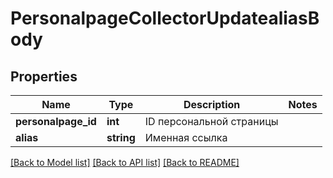 # PersonalpageCollectorUpdatealiasBody

## Properties
Name | Type | Description | Notes
------------ | ------------- | ------------- | -------------
**personalpage_id** | **int** | ID персональной страницы | 
**alias** | **string** | Именная ссылка | 

[[Back to Model list]](../README.md#documentation-for-models) [[Back to API list]](../README.md#documentation-for-api-endpoints) [[Back to README]](../README.md)


